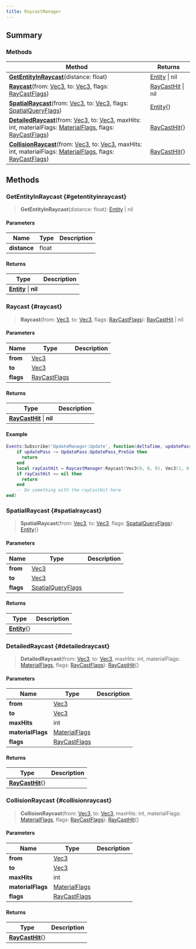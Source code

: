 ```yaml
---
title: RaycastManager
---
```


## Summary

### Methods

| Method | Returns |
| ------ | ------- |
| **[GetEntityInRaycast](#getentityinraycast)**(distance: float) | [Entity](/vext/ref/shared/type/entity) \| nil |
| **[Raycast](#raycast)**(from: [Vec3](/vext/ref/shared/type/vec3), to: [Vec3](/vext/ref/shared/type/vec3), flags: [RayCastFlags](/vext/ref/shared/type/raycastflags)) | [RayCastHit](/vext/ref/shared/type/raycasthit) \| nil |
| **[SpatialRaycast](#spatialraycast)**(from: [Vec3](/vext/ref/shared/type/vec3), to: [Vec3](/vext/ref/shared/type/vec3), flags: [SpatialQueryFlags](/vext/ref/shared/type/spatialqueryflags)) | [Entity](/vext/ref/shared/type/entity){} |
| **[DetailedRaycast](#detailedraycast)**(from: [Vec3](/vext/ref/shared/type/vec3), to: [Vec3](/vext/ref/shared/type/vec3), maxHits: int, materialFlags: [MaterialFlags](/vext/ref/shared/type/materialflags), flags: [RayCastFlags](/vext/ref/shared/type/raycastflags)) | [RayCastHit](/vext/ref/shared/type/raycasthit){} |
| **[CollisionRaycast](#collisionraycast)**(from: [Vec3](/vext/ref/shared/type/vec3), to: [Vec3](/vext/ref/shared/type/vec3), maxHits: int, materialFlags: [MaterialFlags](/vext/ref/shared/type/materialflags), flags: [RayCastFlags](/vext/ref/shared/type/raycastflags)) | [RayCastHit](/vext/ref/shared/type/raycasthit){} |

## Methods

### GetEntityInRaycast {#getentityinraycast}

> **GetEntityInRaycast**(distance: float): [Entity](/vext/ref/shared/type/entity) \| nil

#### Parameters

| Name | Type | Description |
| ---- | ---- | ----------- |
| **distance** | float |  |

#### Returns

| Type | Description |
| ---- | ----------- |
| **[Entity](/vext/ref/shared/type/entity)** \| **nil** |  |

### Raycast {#raycast}

> **Raycast**(from: [Vec3](/vext/ref/shared/type/vec3), to: [Vec3](/vext/ref/shared/type/vec3), flags: [RayCastFlags](/vext/ref/shared/type/raycastflags)): [RayCastHit](/vext/ref/shared/type/raycasthit) \| nil

#### Parameters

| Name | Type | Description |
| ---- | ---- | ----------- |
| **from** | [Vec3](/vext/ref/shared/type/vec3) |  |
| **to** | [Vec3](/vext/ref/shared/type/vec3) |  |
| **flags** | [RayCastFlags](/vext/ref/shared/type/raycastflags) |  |

#### Returns

| Type | Description |
| ---- | ----------- |
| **[RayCastHit](/vext/ref/shared/type/raycasthit)** \| **nil** |  |

#### Example

```lua
Events:Subscribe('UpdateManager:Update', function(deltaTime, updatePass)
    if updatePass ~= UpdatePass.UpdatePass_PreSim then
      return
    end
    local rayCastHit = RaycastManager:Raycast(Vec3(0, 0, 0), Vec3(1, 0, 0), RayCastFlags.DontCheckWater)
    if rayCastHit == nil then
      return
    end
    -- Do something with the rayCastHit here
end)
```

### SpatialRaycast {#spatialraycast}

> **SpatialRaycast**(from: [Vec3](/vext/ref/shared/type/vec3), to: [Vec3](/vext/ref/shared/type/vec3), flags: [SpatialQueryFlags](/vext/ref/shared/type/spatialqueryflags)): [Entity](/vext/ref/shared/type/entity){}

#### Parameters

| Name | Type | Description |
| ---- | ---- | ----------- |
| **from** | [Vec3](/vext/ref/shared/type/vec3) |  |
| **to** | [Vec3](/vext/ref/shared/type/vec3) |  |
| **flags** | [SpatialQueryFlags](/vext/ref/shared/type/spatialqueryflags) |  |

#### Returns

| Type | Description |
| ---- | ----------- |
| **[Entity](/vext/ref/shared/type/entity)**{} |  |

### DetailedRaycast {#detailedraycast}

> **DetailedRaycast**(from: [Vec3](/vext/ref/shared/type/vec3), to: [Vec3](/vext/ref/shared/type/vec3), maxHits: int, materialFlags: [MaterialFlags](/vext/ref/shared/type/materialflags), flags: [RayCastFlags](/vext/ref/shared/type/raycastflags)): [RayCastHit](/vext/ref/shared/type/raycasthit){}

#### Parameters

| Name | Type | Description |
| ---- | ---- | ----------- |
| **from** | [Vec3](/vext/ref/shared/type/vec3) |  |
| **to** | [Vec3](/vext/ref/shared/type/vec3) |  |
| **maxHits** | int |  |
| **materialFlags** | [MaterialFlags](/vext/ref/shared/type/materialflags) |  |
| **flags** | [RayCastFlags](/vext/ref/shared/type/raycastflags) |  |

#### Returns

| Type | Description |
| ---- | ----------- |
| **[RayCastHit](/vext/ref/shared/type/raycasthit)**{} |  |

### CollisionRaycast {#collisionraycast}

> **CollisionRaycast**(from: [Vec3](/vext/ref/shared/type/vec3), to: [Vec3](/vext/ref/shared/type/vec3), maxHits: int, materialFlags: [MaterialFlags](/vext/ref/shared/type/materialflags), flags: [RayCastFlags](/vext/ref/shared/type/raycastflags)): [RayCastHit](/vext/ref/shared/type/raycasthit){}

#### Parameters

| Name | Type | Description |
| ---- | ---- | ----------- |
| **from** | [Vec3](/vext/ref/shared/type/vec3) |  |
| **to** | [Vec3](/vext/ref/shared/type/vec3) |  |
| **maxHits** | int |  |
| **materialFlags** | [MaterialFlags](/vext/ref/shared/type/materialflags) |  |
| **flags** | [RayCastFlags](/vext/ref/shared/type/raycastflags) |  |

#### Returns

| Type | Description |
| ---- | ----------- |
| **[RayCastHit](/vext/ref/shared/type/raycasthit)**{} |  |

